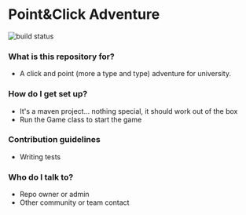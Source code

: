 # Point&Click Adventure #

![build status](https://img.shields.io/shippable/565af52a1895ca4474248530.svg)

### What is this repository for? ###

* A click and point (more a type and type) adventure for university.

### How do I get set up? ###

* It's a maven project... nothing special, it should work out of the box
* Run the Game class to start the game

### Contribution guidelines ###

* Writing tests

### Who do I talk to? ###

* Repo owner or admin
* Other community or team contact
